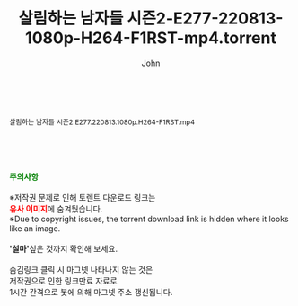 ﻿---
layout: post
title:  "살림하는 남자들 시즌2-E277-220813-1080p-H264-F1RST-mp4.torrent"
author: John
categories: [ 방송/음악 ]
tags: [  ]
image:  
description: "살림하는 남자들 시즌2-E277-220813-1080p-H264-F1RST-mp4 torrent 정보 공유"
toc: true
toc_sticky: true
---

<br>
<div class="view-img">
<a class="view_image" href="http://torrentmobile61.com/bbs/view_image.php?fn=%2Fdata%2Ffile%2Fmusic%2F3735183265_GiqnvcMz_25e77bf1c937db650486cf22436b53b0c89c3509.jpg" target="_blank"><img alt="" class="img-tag" content="http://torrentmobile61.com/data/file/music/3735183265_GiqnvcMz_25e77bf1c937db650486cf22436b53b0c89c3509.jpg" itemprop="image" src="http://torrentmobile61.com/data/file/music/thumb-3735183265_GiqnvcMz_25e77bf1c937db650486cf22436b53b0c89c3509_835x2212.jpg"/></a></div><div class="view-content" itemprop="description">
<p><span style="font-size:12px;">살림하는 남자들 시즌2.E277.220813.1080p.H264-F1RST.mp4</span> </p> </div>
    
<br><br><br>
<p data-ke-size="size16"><b><span style="color: green;">주의사항</span></b><br /><br />※저작권 문제로 인해 토렌트 다운로드 링크는<br /><b><span style="color: red;">유사 이미지</span></b>에 숨겨뒀습니다.<br />※Due to copyright issues, the torrent download link is hidden where it looks like an image.<br /><br /><b>'설마'</b>싶은 것까지 확인해 보세요.<br /><br />숨김링크 클릭 시 마그넷 나타나지 않는 것은<br />저작권으로 인한 링크만료 자료로<br />1시간 간격으로 봇에 의해 마그넷 주소 갱신됩니다.</p>
